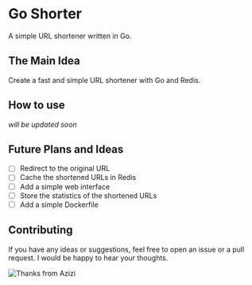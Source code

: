 # Go Shorter
A simple URL shortener written in Go.

## The Main Idea
Create a fast and simple URL shortener with Go and Redis.

## How to use
_will be updated soon_

## Future Plans and Ideas
- [ ] Redirect to the original URL
- [ ] Cache the shortened URLs in Redis
- [ ] Add a simple web interface
- [ ] Store the statistics of the shortened URLs
- [ ] Add a simple Dockerfile

## Contributing
If you have any ideas or suggestions, feel free to open an issue or a pull request. I would be happy to hear your thoughts.

![Thanks from Azizi](https://media.tenor.com/yNAtg-pEhfAAAAAd/azizi-asadel-azizi.gif 'Don\'t be shy to share your thoughts :)')

